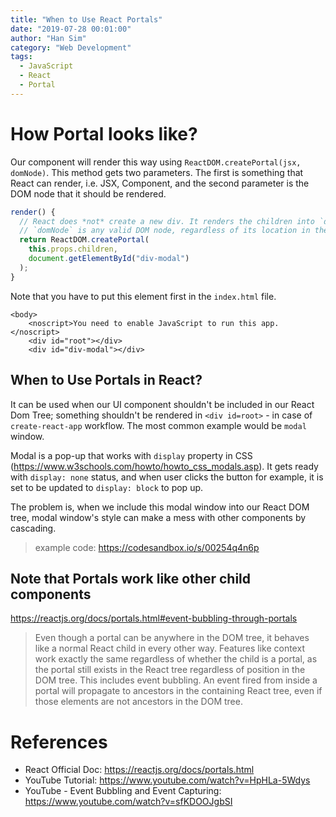 ```yaml
---
title: "When to Use React Portals"
date: "2019-07-28 00:01:00"
author: "Han Sim"
category: "Web Development"
tags:
  - JavaScript
  - React
  - Portal
---
```


# How Portal looks like?

Our component will render this way using `ReactDOM.createPortal(jsx, domNode)`. This method gets two parameters. The first is something that React can render, i.e. JSX, Component, and the second parameter is the DOM node that it should be rendered.

```JavaScript
render() {
  // React does *not* create a new div. It renders the children into `domNode`.
  // `domNode` is any valid DOM node, regardless of its location in the DOM.
  return ReactDOM.createPortal(
    this.props.children,
    document.getElementById("div-modal")
  );
}
```

Note that you have to put this element first in the `index.html` file.

```HTML{4}
<body>
    <noscript>You need to enable JavaScript to run this app.</noscript>
    <div id="root"></div>
    <div id="div-modal"></div>
```

## When to Use Portals in React?

It can be used when our UI component shouldn't be included in our React Dom Tree; something shouldn't be rendered in `<div id=root>` - in case of `create-react-app` workflow. The most common example would be `modal` window.

Modal is a pop-up that works with `display` property in CSS (https://www.w3schools.com/howto/howto_css_modals.asp). It gets ready with `display: none` status, and when user clicks the button for example, it is set to be updated to `display: block` to pop up.

The problem is, when we include this modal window into our React DOM tree, modal window's style can make a mess with other components by cascading.

> example code: https://codesandbox.io/s/00254q4n6p

## Note that Portals work like other child components

https://reactjs.org/docs/portals.html#event-bubbling-through-portals

> Even though a portal can be anywhere in the DOM tree, it behaves like a normal React child in every other way. Features like context work exactly the same regardless of whether the child is a portal, as the portal still exists in the React tree regardless of position in the DOM tree.
> This includes event bubbling. An event fired from inside a portal will propagate to ancestors in the containing React tree, even if those elements are not ancestors in the DOM tree.

# References

- React Official Doc: https://reactjs.org/docs/portals.html
- YouTube Tutorial: https://www.youtube.com/watch?v=HpHLa-5Wdys
- YouTube - Event Bubbling and Event Capturing: https://www.youtube.com/watch?v=sfKDOOJgbSI
